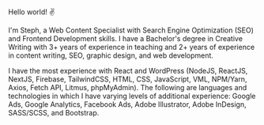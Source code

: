 Hello world! :v:

I'm Steph, a Web Content Specialist with Search Engine Optimization (SEO) and Frontend Development skills. I have a Bachelor's degree in Creative Writing with 3+ years of experience in teaching and 2+ years of experience in content writing, SEO, graphic design, and web development.

I have the most experience with React and WordPress (NodeJS, ReactJS, NextJS, Firebase, TailwindCSS, HTML, CSS, JavaScript, VML, NPM/Yarn, Axios, Fetch API, Litmus, phpMyAdmin). The following are languages and technologies in which I have varying levels of additional experience: Google Ads, Google Analytics, Facebook Ads, Adobe Illustrator, Adobe InDesign, SASS/SCSS, and Bootstrap.

